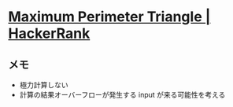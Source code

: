 # [Maximum Perimeter Triangle | HackerRank](https://www.hackerrank.com/challenges/maximum-perimeter-triangle/problem?h_r=next-challenge&h_v=zen)

## メモ

- 極力計算しない
- 計算の結果オーバーフローが発生する input が来る可能性を考える

